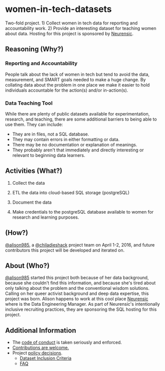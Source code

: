 # women-in-tech-datasets
Two-fold project. 1) Collect women in tech data for reporting and accountability work. 2) Provide an interesting dataset for teaching women about data. Hosting for this project is sponsored by [Neurensic](http://www.neurensic.com/).

## Reasoning (Why?)

### Reporting and Accountability

People talk about the lack of women in tech but tend to avoid the data, measurement, and SMART goals needed to make a huge change. By collating data about the problem in one place we make it easier to hold individuals accountable for the action(s) and/or in-action(s).

### Data Teaching Tool

While there are plenty of public datasets available for experimentation, research, and teaching, there are some additional barriers to being able to use them. They can include:

* They are in files, not a SQL database.
* They may contain errors in either formatting or data.
* There may be no documentation or explanation of meanings.
* They probably aren't that immediately and directly interesting or relevant to beginning data learners.

## Activities (What?)

1. Collect the data

2. ETL the data into cloud-based SQL storage (postgreSQL)

3. Document the data

4. Make credentials to the postgreSQL database available to women for research and learning purposes. 

## (How?)

[@alison985](https://www.github.com/alison985), a [@chiladieshack](https://www.github.com/chiladieshack) project team on April 1-2, 2016, and future contributors this project will be developed and iterated on.

## About (Who?)

[@alison985](https://github.com/alison985) started this project both because of her data background, because she couldn't find this information, and because she's tired about only talking about the problem and the conventional wisdom solutions. Calling on her queer activist background and deep data expertise, this project was born. Alison happens to work at this cool place [Neurensic](http://www.neurensic.com/) where is the Data Engineering Manager. As part of Neurensic's intentionally inclusive recruiting practices, they are sponsoring the SQL hosting for this project.

## Additional Information

* The [code of conduct](code_of_conduct.md) is taken seriously and enforced.
* [Contributions are welcome.](contributing.md)
* Project [policy decisions](policy_decisions.md).
	* [Dataset Inclusion Criteria](dataset_inclusion_criteria.md)
	* [FAQ](faq.md)


